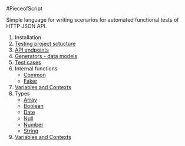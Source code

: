 #PieceofScript

Simple language for writing scenarios for automated functional tests
of HTTP JSON API.

<ol>
 <li><a>Installation</a>
 <li><a href="project.html">Testing project sctucture</a></li>
 <li><a href="endpoints.html">API endpoints</a></li> 
 <li><a href="generators.html">Generators - data models</a></li> 
 <li><a href="testcases.html">Test cases</a></li> 
 <li>Internal functions
    <ul>
    <li><a href="functions_common.html">Common</a></li>
    <li><a href="functions_faker.html">Faker</a></li>
    </ul>
 </li>   
 <li><a href="variables.html">Variables and Contexts</a></li> 
 <li>Types
    <ul>
    <li><a href="type_array.html">Array</a></li>
    <li><a href="type_boolean.html">Boolean</a></li>
    <li><a href="type_date.html">Date</a></li>
    <li><a href="type_null.html">Null</a></li>
    <li><a href="type_number.html">Number</a></li>
    <li><a href="type_string.html">String</a></li>
    </ul>
 </li>   
 <li><a href="variables.html">Variables and Contexts</a></li> 

